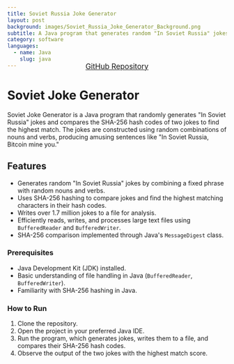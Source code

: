 ```yaml
---
title: Soviet Russia Joke Generator
layout: post
background: images/Soviet_Russia_Joke_Generator_Background.png
subtitle: A Java program that generates random "In Soviet Russia" jokes and compares their SHA-256 hash codes.
category: software
languages: 
  - name: Java
    slug: java
---
```


<div style="text-align: center; margin-top: -30px; margin-bottom: 25px; scale: 1">
  <a href="https://github.com/Ladnopoka/Java_Joke_Generator" target="_blank" class="btn btn-primary" style="padding: 10px 20px; font-size: 1.2em;">GitHub Repository</a>
</div>

# Soviet Joke Generator
Soviet Joke Generator is a Java program that randomly generates "In Soviet Russia" jokes and compares the SHA-256 hash codes of two jokes to find the highest match. The jokes are constructed using random combinations of nouns and verbs, producing amusing sentences like "In Soviet Russia, Bitcoin mine you."

## Features
- Generates random "In Soviet Russia" jokes by combining a fixed phrase with random nouns and verbs.
- Uses SHA-256 hashing to compare jokes and find the highest matching characters in their hash codes.
- Writes over 1.7 million jokes to a file for analysis.
- Efficiently reads, writes, and processes large text files using `BufferedReader` and `BufferedWriter`.
- SHA-256 comparison implemented through Java's `MessageDigest` class.

### Prerequisites
- Java Development Kit (JDK) installed.
- Basic understanding of file handling in Java (`BufferedReader`, `BufferedWriter`).
- Familiarity with SHA-256 hashing in Java.

### How to Run
1. Clone the repository.
2. Open the project in your preferred Java IDE.
3. Run the program, which generates jokes, writes them to a file, and compares their SHA-256 hash codes.
4. Observe the output of the two jokes with the highest match score.
